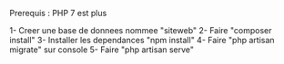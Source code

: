 Prerequis : PHP 7 est plus


1- Creer une base de donnees nommee "siteweb" 
2- Faire "composer install" 
3- Installer les dependances "npm install" 
4- Faire "php artisan migrate" sur console 
5- Faire "php artisan serve"